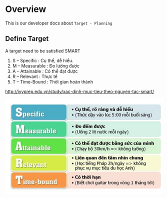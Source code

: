 # Overview
This is our developer docs about `Target - Planning`

## Define Target
A target need to be satisfied SMART

1. S – Specific : Cụ thể, dễ hiểu.
2. M – Measurable : Đo lường được
3. A – Attainable : Có thể đạt được
4. R – Relevant : Thực tế
5. T – Time-Bound : Thời gian hoàn thành

http://ivyprep.edu.vn/study/xac-dinh-muc-tieu-theo-nguyen-tac-smart/

![Sample about Define Target](libs/target.jpg)